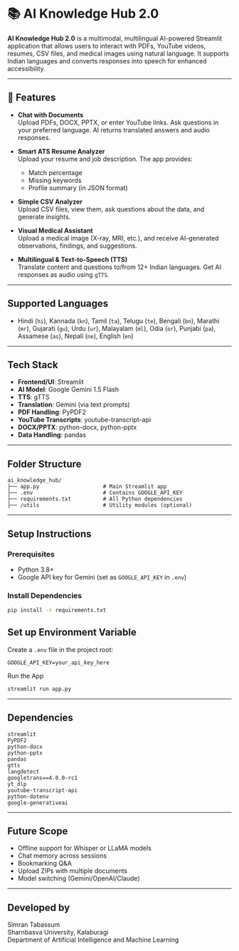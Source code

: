 
# 📚 AI Knowledge Hub 2.0

**AI Knowledge Hub 2.0** is a multimodal, multilingual AI-powered Streamlit application that allows users to interact with PDFs, YouTube videos, resumes, CSV files, and medical images using natural language. It supports Indian languages and converts responses into speech for enhanced accessibility.

---

## 🔧 Features

- **Chat with Documents**  
  Upload PDFs, DOCX, PPTX, or enter YouTube links. Ask questions in your preferred language. AI returns translated answers and audio responses.

- **Smart ATS Resume Analyzer**  
  Upload your resume and job description. The app provides:
  - Match percentage
  - Missing keywords
  - Profile summary (in JSON format)

- **Simple CSV Analyzer**  
  Upload CSV files, view them, ask questions about the data, and generate insights.

- **Visual Medical Assistant**  
  Upload a medical image (X-ray, MRI, etc.), and receive AI-generated observations, findings, and suggestions.

- **Multilingual & Text-to-Speech (TTS)**  
  Translate content and questions to/from 12+ Indian languages. Get AI responses as audio using `gTTS`.

---

## Supported Languages

- Hindi (`hi`), Kannada (`kn`), Tamil (`ta`), Telugu (`te`), Bengali (`bn`), Marathi (`mr`), Gujarati (`gu`),
  Urdu (`ur`), Malayalam (`ml`), Odia (`or`), Punjabi (`pa`), Assamese (`as`), Nepali (`ne`), English (`en`)

---

## Tech Stack

- **Frontend/UI**: Streamlit
- **AI Model**: Google Gemini 1.5 Flash
- **TTS**: gTTS
- **Translation**: Gemini (via text prompts)
- **PDF Handling**: PyPDF2
- **YouTube Transcripts**: youtube-transcript-api
- **DOCX/PPTX**: python-docx, python-pptx
- **Data Handling**: pandas

---

## Folder Structure

```
ai_knowledge_hub/
├── app.py                    # Main Streamlit app
├── .env                      # Contains GOOGLE_API_KEY
├── requirements.txt          # All Python dependencies
├── /utils                    # Utility modules (optional)
```

---

## Setup Instructions

### Prerequisites

- Python 3.8+
- Google API key for Gemini (set as `GOOGLE_API_KEY` in `.env`)

### Install Dependencies

```bash
pip install -r requirements.txt
```

## Set up Environment Variable

Create a `.env` file in the project root:

```
GOOGLE_API_KEY=your_api_key_here
```

Run the App

```bash
streamlit run app.py
```

---

## Dependencies

```
streamlit
PyPDF2
python-docx
python-pptx
pandas
gtts
langdetect
googletrans==4.0.0-rc1
yt_dlp
youtube-transcript-api
python-dotenv
google-generativeai
```

---

## Future Scope

- Offline support for Whisper or LLaMA models
- Chat memory across sessions
- Bookmarking Q&A
- Upload ZIPs with multiple documents
- Model switching (Gemini/OpenAI/Claude)

---

## Developed by

Simran Tabassum  
Sharnbasva University, Kalaburagi  
Department of Artificial Intelligence and Machine Learning
